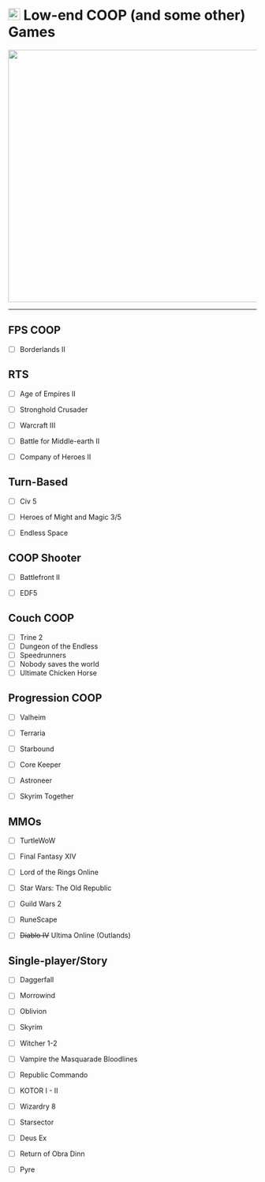 # <img src="https://github.githubassets.com/favicons/favicon-dark.png" width="24"> Low-end COOP (and some other) Games

<p align="center">
<img src="https://github.com/Ghorgum/ever-smoked-skooma/assets/105881625/46bf9122-a8e4-4888-9174-31f9df25b696" width="512">
</p>

<hr>

## FPS COOP

- [ ] Borderlands II


## RTS

- [ ] Age of Empires II
- [ ] Stronghold Crusader
- [ ] Warcraft III
- [ ] Battle for Middle-earth II
- [ ] Company of Heroes II


## Turn-Based

- [ ] Civ 5
- [ ] Heroes of Might and Magic 3/5
- [ ] Endless Space


## COOP Shooter

- [ ] Battlefront II
- [ ] EDF5


## Couch COOP

- [ ] Trine 2
- [ ] Dungeon of the Endless
- [ ] Speedrunners
- [ ] Nobody saves the world
- [ ] Ultimate Chicken Horse

## Progression COOP

- [ ] Valheim
- [ ] Terraria
- [ ] Starbound
- [ ] Core Keeper
- [ ] Astroneer
- [ ] Skyrim Together


## MMOs

- [ ] TurtleWoW
- [ ] Final Fantasy XIV
- [ ] Lord of the Rings Online
- [ ] Star Wars: The Old Republic
- [ ] Guild Wars 2
- [ ] RuneScape
- [ ] ~~Diablo IV~~ Ultima Online (Outlands)


## Single-player/Story

- [ ] Daggerfall
- [ ] Morrowind
- [ ] Oblivion
- [ ] Skyrim

- [ ] Witcher 1-2
- [ ] Vampire the Masquarade Bloodlines
- [ ] Republic Commando
- [ ] KOTOR I - II
- [ ] Wizardry 8
- [ ] Starsector
- [ ] Deus Ex

- [ ] Return of Obra Dinn
- [ ] Pyre







